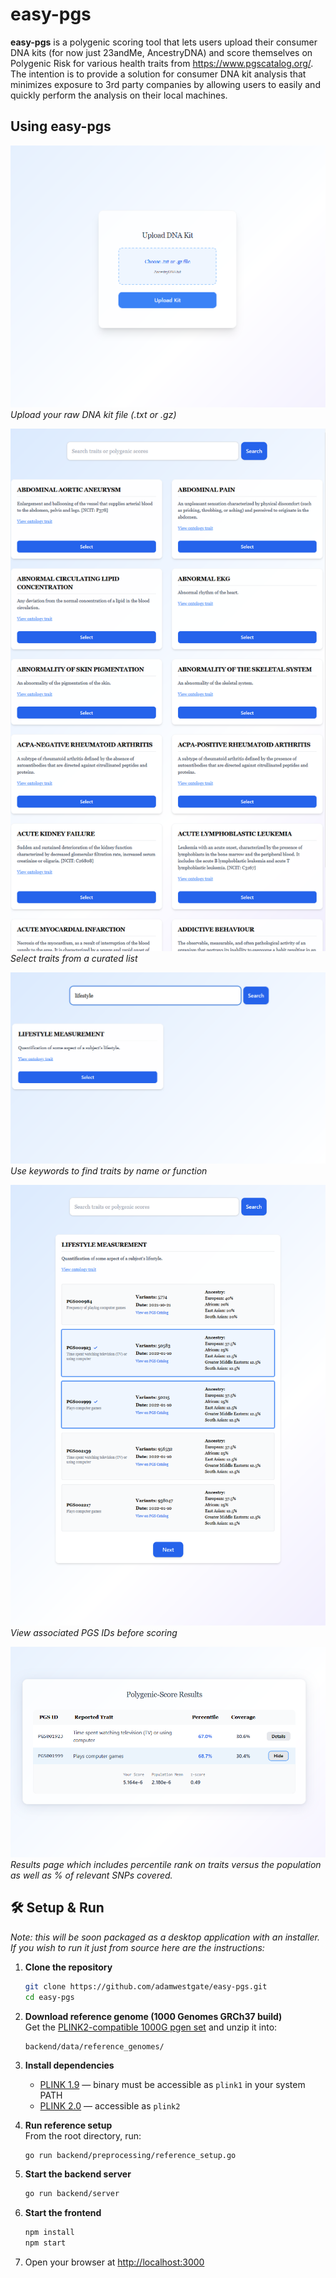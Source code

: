 # easy-pgs

**easy-pgs** is a polygenic scoring tool that lets users upload their consumer DNA kits (for now just 23andMe, AncestryDNA) and score themselves on Polygenic Risk for various health traits from https://www.pgscatalog.org/. The intention is to provide a solution for consumer DNA kit analysis that minimizes exposure to 3rd party companies by allowing users to easily and quickly perform the analysis on their local machines. 


## Using easy-pgs

![Upload Form](images/upload-page.png)  
*Upload your raw DNA kit file (.txt or .gz)*

![AllTraits](images/trait-menu.png)  
*Select traits from a curated list*

![Search](images/search.png)  
*Use keywords to find traits by name or function*

![PGSList](images/trait-pgs-page.png)  
*View associated PGS IDs before scoring*

![Results](images/result-page.png)  
*Results page which includes percentile rank on traits versus the population as well as % of relevant SNPs covered.*


## 🛠️ Setup & Run

*Note: this will be soon packaged as a desktop application with an installer. If you wish to run it just from source here are the instructions:*

1. **Clone the repository**
   ```bash
   git clone https://github.com/adamwestgate/easy-pgs.git
   cd easy-pgs
   ```

2. **Download reference genome (1000 Genomes GRCh37 build)**  
   Get the [PLINK2-compatible 1000G pgen set](https://www.cog-genomics.org/plink2/resources#1kg_phase3) and unzip it into:

   ```
   backend/data/reference_genomes/
   ```

3. **Install dependencies**  
   - [PLINK 1.9](https://www.cog-genomics.org/plink/1.9/) — binary must be accessible as `plink1` in your system PATH  
   - [PLINK 2.0](https://www.cog-genomics.org/plink/2.0/) — accessible as `plink2`  

4. **Run reference setup**  
   From the root directory, run:

   ```bash
   go run backend/preprocessing/reference_setup.go
   ```

5. **Start the backend server**
   ```bash
   go run backend/server
   ```

6. **Start the frontend**
   ```bash
   npm install
   npm start
   ```

7. Open your browser at [http://localhost:3000](http://localhost:3000)